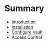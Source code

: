 # Summary

* [Introduction](README.md)
* [Installation](installation.md)
* [Configure Vault](configure-vault.md)
* Access Control


